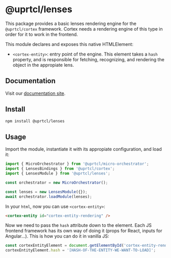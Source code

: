 # @uprtcl/lenses

This package provides a basic lenses rendering engine for the `@uprtcl/cortex` framework. Cortex needs a rendering engine of this type in order for it to work in the frontend.

This module declares and exposes this native HTMLElement:

- `<cortex-entity>`: entry point of the engine. This element takes a `hash` property, and is responsible for fetching, recognizing, and rendering the object in the appropiate lens.

## Documentation

Visit our [documentation site](https://uprtcl.github.io/js-uprtcl).

## Install

```bash
npm install @uprtcl/lenses
```

## Usage

Import the module, instantiate it with its appropiate configuration, and load it:

```ts
import { MicroOrchestrator } from '@uprtcl/micro-orchestrator';
import { LensesBindings } from '@uprtcl/cortex';
import { LensesModule } from '@uprtcl/lenses';

const orchestrator = new MicroOrchestrator();

const lenses = new LensesModule({});
await orchestrator.loadModule(lenses);
```

In your `html`, now you can use `<cortex-entity>`:

```html
<cortex-entity id="cortex-entity-rendering" />
```

Now we need to pass the `hash` attribute down to the element. Each JS frontend framework has its own way of doing it (props for React, inputs for Angular...). This is how you can do it in vanilla JS:

```js
const cortexEntityElement = document.getElementById('cortex-entity-rendering');
cortexEntityElement.hash = '[HASH-OF-THE-ENTITY-WE-WANT-TO-LOAD]';
```
